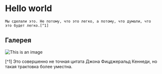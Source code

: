 # Hello world

```
Мы сделали это. Не потому, что это легко, а потому, что думали, что это будет легко.[^1]
```

## Галерея
![This is an image](https://myoctocat.com/assets/images/base-octocat.svg)

[^1] Это совершенно не точная цитата Джона Фицджеральд Кеннеди, но такая трактовка более уместна.
